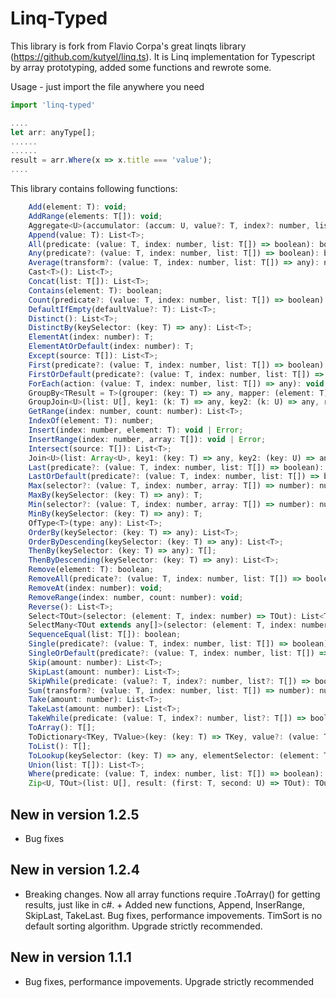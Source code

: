 # Linq-Typed

This library is fork from Flavio Corpa's great linqts library (https://github.com/kutyel/linq.ts).
It is Linq implementation for Typescript by array prototyping, added some functions and rewrote some.

Usage - just import the file anywhere you need

```javascript
import 'linq-typed'

....
let arr: anyType[];
......
......
result = arr.Where(x => x.title === 'value');
....
```

This library contains following functions:

```javascript
    Add(element: T): void;
    AddRange(elements: T[]): void;
    Aggregate<U>(accumulator: (accum: U, value?: T, index?: number, list?: T[]) => any, initialValue?: U): any;
    Append(value: T): List<T>;
    All(predicate: (value: T, index: number, list: T[]) => boolean): boolean;
    Any(predicate?: (value: T, index: number, list: T[]) => boolean): boolean;
    Average(transform?: (value: T, index: number, list: T[]) => any): number;
    Cast<T>(): List<T>;
    Concat(list: T[]): List<T>;
    Contains(element: T): boolean;
    Count(predicate?: (value: T, index: number, list: T[]) => boolean): number;
    DefaultIfEmpty(defaultValue?: T): List<T>;
    Distinct(): List<T>;
    DistinctBy(keySelector: (key: T) => any): List<T>;
    ElementAt(index: number): T;
    ElementAtOrDefault(index: number): T;
    Except(source: T[]): List<T>;
    First(predicate?: (value: T, index: number, list: T[]) => boolean): T;
    FirstOrDefault(predicate?: (value: T, index: number, list: T[]) => boolean): T;
    ForEach(action: (value: T, index: number, list: T[]) => any): void;
    GroupBy<TResult = T>(grouper: (key: T) => any, mapper: (element: T) => TResult): { [key: string]: TResult[] };
    GroupJoin<U>(list: U[], key1: (k: T) => any, key2: (k: U) => any, result: (first: T, second: U[]) => any): any[];
    GetRange(index: number, count: number): List<T>;
    IndexOf(element: T): number;
    Insert(index: number, element: T): void | Error;
    InsertRange(index: number, array: T[]): void | Error;
    Intersect(source: T[]): List<T>;
    Join<U>(list: Array<U>, key1: (key: T) => any, key2: (key: U) => any, result: (first: T, second: U) => any): any[];
    Last(predicate?: (value: T, index: number, list: T[]) => boolean): T;
    LastOrDefault(predicate?: (value: T, index: number, list: T[]) => boolean): T;
    Max(selector?: (value: T, index: number, array: T[]) => number): number;
    MaxBy(keySelector: (key: T) => any): T;
    Min(selector?: (value: T, index: number, array: T[]) => number): number;
    MinBy(keySelector: (key: T) => any): T;
    OfType<T>(type: any): List<T>;
    OrderBy(keySelector: (key: T) => any): List<T>;
    OrderByDescending(keySelector: (key: T) => any): List<T>;
    ThenBy(keySelector: (key: T) => any): T[];
    ThenByDescending(keySelector: (key: T) => any): List<T>;
    Remove(element: T): boolean;
    RemoveAll(predicate?: (value: T, index: number, list: T[]) => boolean): List<T>;
    RemoveAt(index: number): void;
    RemoveRange(index: number, count: number): void;
    Reverse(): List<T>;
    Select<TOut>(selector: (element: T, index: number) => TOut): List<TOut>;
    SelectMany<TOut extends any[]>(selector: (element: T, index: number) => TOut): TOut;
    SequenceEqual(list: T[]): boolean;
    Single(predicate?: (value: T, index: number, list: T[]) => boolean): T;
    SingleOrDefault(predicate?: (value: T, index: number, list: T[]) => boolean): T;
    Skip(amount: number): List<T>;
    SkipLast(amount: number): List<T>;
    SkipWhile(predicate: (value?: T, index?: number, list?: T[]) => boolean): List<T>;
    Sum(transform?: (value: T, index: number, list: T[]) => number): number;
    Take(amount: number): List<T>;
    TakeLast(amount: number): List<T>;
    TakeWhile(predicate: (value: T, index?: number, list?: T[]) => boolean): List<T>;
    ToArray(): T[];
    ToDictionary<TKey, TValue>(key: (key: T) => TKey, value?: (value: T) => TValue): { Key: TKey; Value: T | TValue }[];
    ToList(): T[];
    ToLookup(keySelector: (key: T) => any, elementSelector: (element: T) => any): any;
    Union(list: T[]): List<T>;
    Where(predicate: (value: T, index: number, list: T[]) => boolean): List<T>;
    Zip<U, TOut>(list: U[], result: (first: T, second: U) => TOut): TOut[];
```

## New in version 1.2.5

* Bug fixes

## New in version 1.2.4

* Breaking changes. Now all array functions require .ToArray() for getting results, just like in c#. + Added new functions, Append, InserRange, SkipLast, TakeLast. Bug fixes, performance  impovements. TimSort is no default sorting algorithm. Upgrade strictly recommended.

## New in version 1.1.1

* Bug fixes, performance  impovements. Upgrade strictly recommended